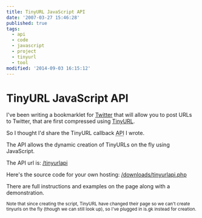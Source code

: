 ```yaml
---
title: TinyURL JavaScript API
date: '2007-03-27 15:46:28'
published: true
tags:
  - api
  - code
  - javascript
  - project
  - tinyurl
  - tool
modified: '2014-09-03 16:15:12'
---
```

# TinyURL JavaScript API

I've been writing a bookmarklet for [Twitter](http://twitter.com/rem) that will allow you to post URLs to Twitter, that are first compressed using [TinyURL](http://tinyurl.com).

So I thought I'd share the TinyURL callback <abbr title="application programming interface">API</abbr> I wrote.


<!--more-->

The API allows the dynamic creation of TinyURLs on the fly using JavaScript.

The API url is: [/tinyurlapi](/tinyurlapi)

Here's the source code for your own hosting: [/downloads/tinyurlapi.php](/downloads/tinyurlapi.php)

There are full instructions and examples on the page along with a demonstration.

<small>Note that since creating the script, TinyURL have changed their page so we can't create tinyurls on the fly (though we can still look up), so I've plugged in is.gk instead for creation.</small>
